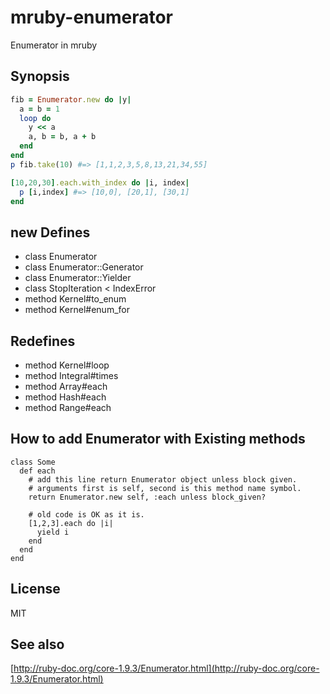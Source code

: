 # mruby-enumerator

Enumerator in mruby

## Synopsis

```ruby
fib = Enumerator.new do |y|
  a = b = 1
  loop do
    y << a
    a, b = b, a + b
  end
end
p fib.take(10) #=> [1,1,2,3,5,8,13,21,34,55]

[10,20,30].each.with_index do |i, index|
  p [i,index] #=> [10,0], [20,1], [30,1]
end
```

## new Defines  

- class Enumerator
- class Enumerator::Generator
- class Enumerator::Yielder
- class StopIteration < IndexError
- method Kernel#to_enum
- method Kernel#enum_for

## Redefines

- method Kernel#loop
- method Integral#times
- method Array#each
- method Hash#each
- method Range#each

## How to add Enumerator with Existing methods

```
class Some
  def each
    # add this line return Enumerator object unless block given.
    # arguments first is self, second is this method name symbol.
    return Enumerator.new self, :each unless block_given?

    # old code is OK as it is.
    [1,2,3].each do |i|
      yield i
    end
  end
end
```

## License

MIT

## See also

[http://ruby-doc.org/core-1.9.3/Enumerator.html](http://ruby-doc.org/core-1.9.3/Enumerator.html)
